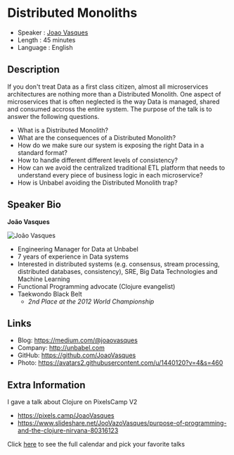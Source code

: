 Distributed Monoliths
=================================================

* Speaker   : [Joao Vasques](https://pixels.camp/JoaoVasques)
* Length    : 45 minutes
* Language  : English

Description
-----------

If you don't treat Data as a first class citizen, almost all microservices architectures are nothing more than a Distributed Monolith. One aspect of microservices that is often neglected is the way Data is managed, shared and consumed accross the entire system. The purpose of the talk is to answer the following questions.

+ What is a Distributed Monolith?
+ What are the consequences of a Distributed Monolith?
+ How do we make sure our system is exposing the right Data in a standard format?
+ How to handle different different levels of consistency?
+ How can we avoid the centralized traditional ETL platform that needs to understand every piece of business logic in each microservice?
+ How is Unbabel avoiding the Distributed Monolith trap?

Speaker Bio
-----------

**João Vasques**

![João Vasques](https://avatars2.githubusercontent.com/u/1440120?v=4)

+ Engineering Manager for Data at Unbabel
+ 7 years of experience in Data systems
+ Interested in distributed systems (e.g. consensus, stream processing, distributed databases, consistency), SRE, Big Data Technologies and Machine Learning
+ Functional Programming advocate (Clojure evangelist)
+ Taekwondo Black Belt
	+  _2nd Place at the 2012 World Championship_

Links
-----

* Blog: https://medium.com/@joaovasques
* Company: http://unbabel.com
* GitHub: https://github.com/JoaoVasques
* Photo: https://avatars2.githubusercontent.com/u/1440120?v=4&s=460

Extra Information
-----------------

I gave a talk about Clojure on PixelsCamp V2

- https://pixels.camp/JoaoVasques
- https://www.slideshare.net/JooVazoVasques/purpose-of-programming-and-the-clojure-nirvana-80316123

Click [here][1] to see the full calendar and pick your favorite talks

[1]: https://pixels.camp/schedule/
